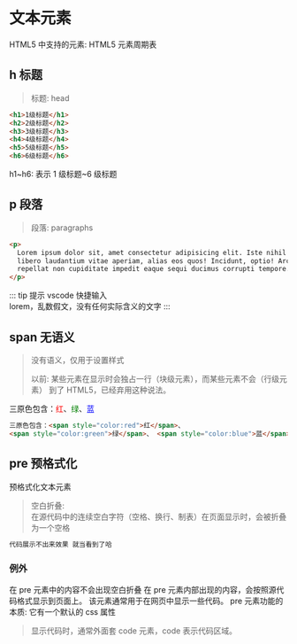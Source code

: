 # 文本元素

HTML5 中支持的元素: HTML5 元素周期表

## h 标题

> 标题: head

```html
<h1>1级标题</h1>
<h2>2级标题</h2>
<h3>3级标题</h3>
<h4>4级标题</h4>
<h5>5级标题</h5>
<h6>6级标题</h6>
```

h1~h6: 表示 1 级标题~6 级标题

## p 段落

> 段落: paragraphs

```html
<p>
  Lorem ipsum dolor sit, amet consectetur adipisicing elit. Iste nihil maiores
  libero laudantium vitae aperiam, alias eos quos! Incidunt, optio! Architecto,
  repellat non cupiditate impedit eaque sequi ducimus corrupti tempore.
</p>
```

::: tip 提示
vscode 快捷输入  
lorem，乱数假文，没有任何实际含义的文字
:::

## span 无语义

> 没有语义，仅用于设置样式
>
> 以前: 某些元素在显示时会独占一行（块级元素），而某些元素不会（行级元素）
> 到了 HTML5，已经弃用这种说法。

三原色包含：<span style="color:red">红</span>、<span style="color:green">绿</span>、<span style="color:blue">蓝</span>

```html
三原色包含：<span style="color:red">红</span>、
<span style="color:green">绿</span>、 <span style="color:blue">蓝</span>
```

## pre 预格式化

预格式化文本元素

> 空白折叠: <br>
> 在源代码中的连续空白字符（空格、换行、制表）在页面显示时，会被折叠为一个空格

```html
代码展示不出来效果 就当看到了哈
```

### 例外

在 pre 元素中的内容不会出现空白折叠 在 pre
元素内部出现的内容，会按照源代码格式显示到页面上。
该元素通常用于在网页中显示一些代码。 pre 元素功能的本质: 它有一个默认的 css 属性

> 显示代码时，通常外面套 code 元素，code 表示代码区域。

